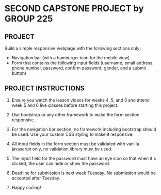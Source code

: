 # SECOND CAPSTONE PROJECT by GROUP 225

## PROJECT

Build a simple responsive webpage with the following sections only;

- Navigation bar (with a hamburger icon for the mobile view)
- Form that contains the following input fields (username, email address, phone number, password, confirm password, gender, and a submit button)

## PROJECT INSTRUCTIONS

1. Ensure you watch the lesson videos for weeks 4, 5, and 6 and attend week 5 and 6 live classes before starting this project.

2. Use bootstrap or any other framework to make the form section responsive.

3. For the navigation bar section, no framework including bootstrap should be used. Use your custom CSS styling to make it responsive.

4. All input fields in the form section must be validated with vanilla javascript only, no validation library must be used.

5. The input field for the password must have an eye icon so that when it's clicked, the user can hide or show the password.

6. Deadline for submission is next week Tuesday. No submission would be accepted after Tuesday.

7. Happy coding!
